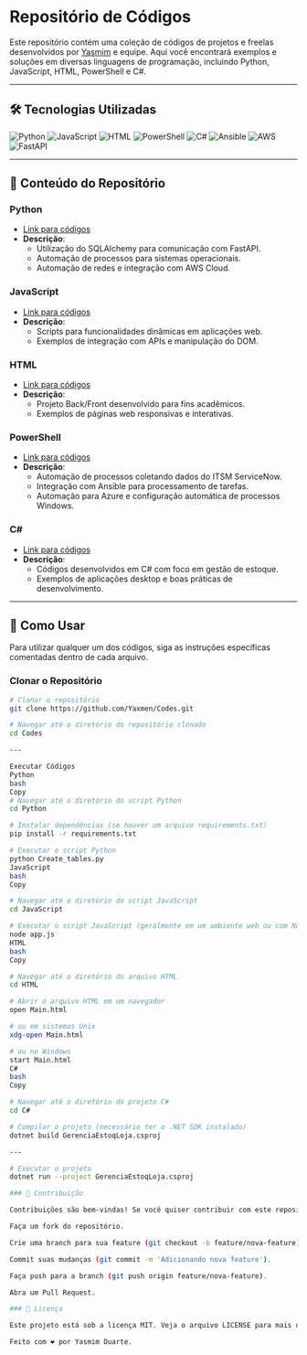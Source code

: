 # Repositório de Códigos

Este repositório contém uma coleção de códigos de projetos e freelas desenvolvidos por [Yasmim](https://github.com/Yaxmen) e equipe. Aqui você encontrará exemplos e soluções em diversas linguagens de programação, incluindo Python, JavaScript, HTML, PowerShell e C#.

---

## 🛠️ Tecnologias Utilizadas

<p align="left">
  <img src="https://img.shields.io/badge/Python-3776AB?style=flat&logo=python&logoColor=white" alt="Python">
  <img src="https://img.shields.io/badge/JavaScript-F7DF1E?style=flat&logo=javascript&logoColor=black" alt="JavaScript">
  <img src="https://img.shields.io/badge/HTML5-E34F26?style=flat&logo=html5&logoColor=white" alt="HTML">
  <img src="https://img.shields.io/badge/PowerShell-5391FE?style=flat&logo=powershell&logoColor=white" alt="PowerShell">
  <img src="https://img.shields.io/badge/C%23-239120?style=flat&logo=c-sharp&logoColor=white" alt="C#">
  <img src="https://img.shields.io/badge/Ansible-EE0000?style=flat&logo=ansible&logoColor=white" alt="Ansible">
  <img src="https://img.shields.io/badge/AWS-232F3E?style=flat&logo=amazon-aws&logoColor=white" alt="AWS">
  <img src="https://img.shields.io/badge/FastAPI-009688?style=flat&logo=fastapi&logoColor=white" alt="FastAPI">
</p>

---

## 📂 Conteúdo do Repositório

### **Python**
- [Link para códigos](https://github.com/Yaxmen/Codes/tree/main/Python)
- **Descrição**: 
  - Utilização do SQLAlchemy para comunicação com FastAPI.
  - Automação de processos para sistemas operacionais.
  - Automação de redes e integração com AWS Cloud.

### **JavaScript**
- [Link para códigos](https://github.com/Yaxmen/Codes/tree/main/JavaScript)
- **Descrição**: 
  - Scripts para funcionalidades dinâmicas em aplicações web.
  - Exemplos de integração com APIs e manipulação do DOM.

### **HTML**
- [Link para códigos](https://github.com/Yaxmen/Codes/tree/main/HTML)
- **Descrição**: 
  - Projeto Back/Front desenvolvido para fins acadêmicos.
  - Exemplos de páginas web responsivas e interativas.

### **PowerShell**
- [Link para códigos](https://github.com/Yaxmen/Codes/tree/main/PowerShell)
- **Descrição**: 
  - Automação de processos coletando dados do ITSM ServiceNow.
  - Integração com Ansible para processamento de tarefas.
  - Automação para Azure e configuração automática de processos Windows.

### **C#**
- [Link para códigos](https://github.com/Yaxmen/Codes/tree/main/C%23)
- **Descrição**: 
  - Códigos desenvolvidos em C# com foco em gestão de estoque.
  - Exemplos de aplicações desktop e boas práticas de desenvolvimento.

---

## 🚀 Como Usar

Para utilizar qualquer um dos códigos, siga as instruções específicas comentadas dentro de cada arquivo.

### **Clonar o Repositório**

```bash
# Clonar o repositório
git clone https://github.com/Yaxmen/Codes.git

# Navegar até o diretório do repositório clonado
cd Codes

---

Executar Códigos
Python
bash
Copy
# Navegar até o diretório do script Python
cd Python

# Instalar dependências (se houver um arquivo requirements.txt)
pip install -r requirements.txt

# Executar o script Python
python Create_tables.py
JavaScript
bash
Copy

# Navegar até o diretório do script JavaScript
cd JavaScript

# Executar o script JavaScript (geralmente em um ambiente web ou com Node.js)
node app.js
HTML
bash
Copy

# Navegar até o diretório do arquivo HTML
cd HTML

# Abrir o arquivo HTML em um navegador
open Main.html

# ou em sistemas Unix
xdg-open Main.html

# ou no Windows
start Main.html
C#
bash
Copy

# Navegar até o diretório do projeto C#
cd C#

# Compilar o projeto (necessário ter o .NET SDK instalado)
dotnet build GerenciaEstoqLoja.csproj

---

# Executar o projeto
dotnet run --project GerenciaEstoqLoja.csproj

### 🤝 Contribuição

Contribuições são bem-vindas! Se você quiser contribuir com este repositório, siga os passos abaixo:

Faça um fork do repositório.

Crie uma branch para sua feature (git checkout -b feature/nova-feature).

Commit suas mudanças (git commit -m 'Adicionando nova feature').

Faça push para a branch (git push origin feature/nova-feature).

Abra um Pull Request.

### 📄 Licença

Este projeto está sob a licença MIT. Veja o arquivo LICENSE para mais detalhes.

Feito com ❤️ por Yasmim Duarte.